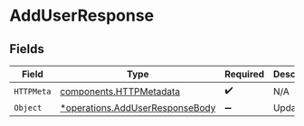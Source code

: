 # AddUserResponse


## Fields

| Field                                                                             | Type                                                                              | Required                                                                          | Description                                                                       |
| --------------------------------------------------------------------------------- | --------------------------------------------------------------------------------- | --------------------------------------------------------------------------------- | --------------------------------------------------------------------------------- |
| `HTTPMeta`                                                                        | [components.HTTPMetadata](../../models/components/httpmetadata.md)                | :heavy_check_mark:                                                                | N/A                                                                               |
| `Object`                                                                          | [*operations.AddUserResponseBody](../../models/operations/adduserresponsebody.md) | :heavy_minus_sign:                                                                | Updated                                                                           |
